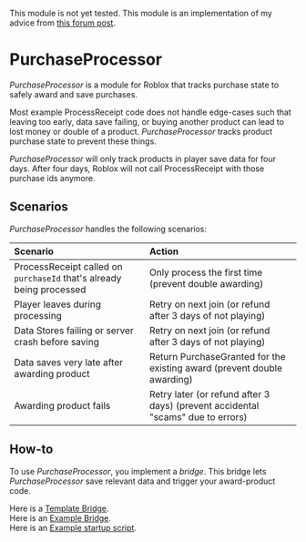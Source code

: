
This module is not yet tested. This module is an implementation of my advice from [this forum post](https://devforum.roblox.com/t/example-code-on-developer-product-purchase-handling-misses-a-key-point-that-can-cause-devs-to-lose-revenue/268980/5?u=corecii).

# PurchaseProcessor

*PurchaseProcessor* is a module for Roblox that tracks purchase state to safely award and save purchases.

Most example ProcessReceipt code does not handle edge-cases such that leaving too early, data save failing, or buying another product can lead to lost money or double of a product. *PurchaseProcessor* tracks product purchase state to prevent these things.

*PurchaseProcessor* will only track products in player save data for four days. After four days, Roblox will not call ProcessReceipt with those purchase ids anymore.

## Scenarios

*PurchaseProcessor* handles the following scenarios:

| Scenario | Action |
| :------- | :----- |
| ProcessReceipt called on `purchaseId` that's already being processed | Only process the first time (prevent double awarding) |
| Player leaves during processing | Retry on next join (or refund after 3 days of not playing) |
| Data Stores failing or server crash before saving | Retry on next join (or refund after 3 days of not playing) |
| Data saves very late after awarding product | Return PurchaseGranted for the existing award (prevent double awarding) |
| Awarding product fails | Retry later (or refund after 3 days) (prevent accidental "scams" due to errors) |

## How-to

To use *PurchaseProcessor*, you implement a *bridge*. This bridge lets *PurchaseProcessor* save relevant data and trigger your award-product code.

Here is a [Template Bridge](./Example/TemplateBridge.lua).  
Here is an [Example Bridge](./Example/ExamplePurchaseProcessorBridge.lua).  
Here is an [Example startup script](./Example/ExampleStartup.lua).